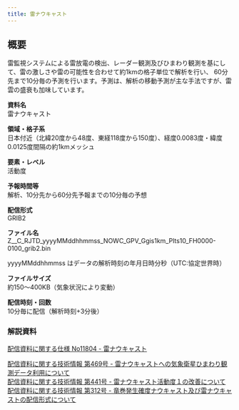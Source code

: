 ```yaml
---
title: 雷ナウキャスト
---
```


## 概要
雷監視システムによる雷放電の検出、レーダー観測及びひまわり観測を基にして、雷の激しさや雷の可能性を合わせて約1kmの格子単位で解析を行い、
60分先まで10分毎の予測を行います。予測は、解析の移動予測が主な手法ですが、雷雲の盛衰も加味しています。

**資料名** <br/>
雷ナウキャスト

**領域・格子系** <br/>
日本付近（北緯20度から48度、東経118度から150度）、経度0.0083度・緯度0.0125度間隔の約1kmメッシュ

**要素・レベル** <br/>
活動度

**予報時間等** <br/>
解析、10分先から60分先予報までの10分毎の予想

**配信形式** <br/>
GRIB2

**ファイル名** <br/>
Z__C_RJTD_yyyyMMddhhmmss_NOWC_GPV_Ggis1km_Plts10_FH0000-0100_grib2.bin

yyyyMMddhhmmss はデータの解析時刻の年月日時分秒（UTC:協定世界時）

**ファイルサイズ** <br/>
約150～400KB（気象状況により変動）

**配信時刻・回数** <br/>
10分毎に配信（解析時刻+3分後）

### 解説資料
[配信資料に関する仕様 No11804 - 雷ナウキャスト](https://www.data.jma.go.jp/suishin/shiyou/pdf/no11804)


[配信資料に関する技術情報 第469号 - 雷ナウキャストへの気象衛星ひまわり観測データ利用について](https://dmdata.jp/docs/jma/technical/469.pdf) <br/>
[配信資料に関する技術情報 第441号 - 雷ナウキャスト活動度１の改善について](https://dmdata.jp/docs/jma/technical/441.pdf) <br/>
[配信資料に関する技術情報 第312号 - 竜巻発生確度ナウキャスト及び雷ナウキャストの配信形式について](https://dmdata.jp/docs/jma/technical/312.pdf)
